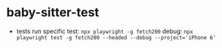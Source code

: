 # baby-sitter-test

- tests
  run specific test: `npx playwright -g fetch200`
  debug: `npx playwright test -g fetch200 --headed --debug --project='iPhone 6'`
